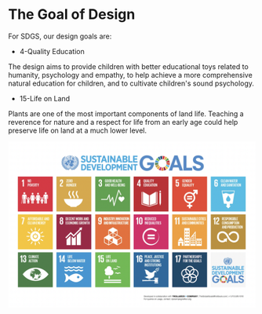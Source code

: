 # The Goal of Design

For SDGS, our design goals are:
- 4-Quality Education  

The design aims to provide children with better educational toys related to humanity, psychology and empathy, to help achieve a more comprehensive natural education for children, and to cultivate children's sound psychology.

- 15-Life on Land

Plants are one of the most important components of land life. Teaching a reverence for nature and a respect for life from an early age could help preserve life on land at a much lower level.

<div align= 'left'>
    <img src="https://github.com/Fy1307/IMGofSixGod/blob/master/img/SDG.png?raw=true" width = "800" />
</div>
<br></br>

